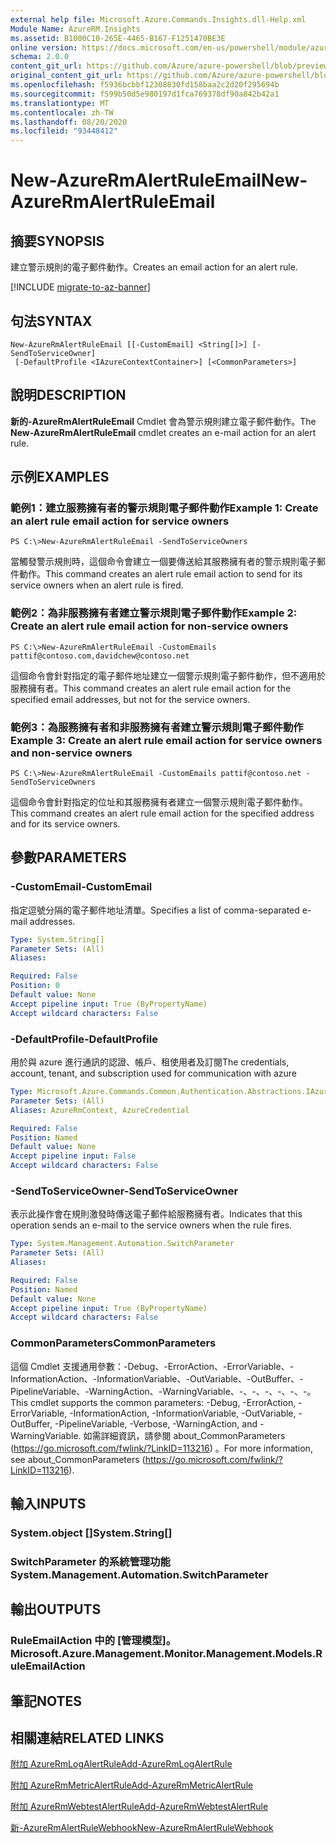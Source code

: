 ```yaml
---
external help file: Microsoft.Azure.Commands.Insights.dll-Help.xml
Module Name: AzureRM.Insights
ms.assetid: B1000C10-265E-4465-B167-F1251470BE3E
online version: https://docs.microsoft.com/en-us/powershell/module/azurerm.insights/new-azurermalertruleemail
schema: 2.0.0
content_git_url: https://github.com/Azure/azure-powershell/blob/preview/src/ResourceManager/Insights/Commands.Insights/help/New-AzureRmAlertRuleEmail.md
original_content_git_url: https://github.com/Azure/azure-powershell/blob/preview/src/ResourceManager/Insights/Commands.Insights/help/New-AzureRmAlertRuleEmail.md
ms.openlocfilehash: f5936bcbbf12308830fd158baa2c2d20f295694b
ms.sourcegitcommit: f599b50d5e980197d1fca769378df90a842b42a1
ms.translationtype: MT
ms.contentlocale: zh-TW
ms.lasthandoff: 08/20/2020
ms.locfileid: "93448412"
---
```

# <span data-ttu-id="7d730-101">New-AzureRmAlertRuleEmail</span><span class="sxs-lookup"><span data-stu-id="7d730-101">New-AzureRmAlertRuleEmail</span></span>

## <span data-ttu-id="7d730-102">摘要</span><span class="sxs-lookup"><span data-stu-id="7d730-102">SYNOPSIS</span></span>
<span data-ttu-id="7d730-103">建立警示規則的電子郵件動作。</span><span class="sxs-lookup"><span data-stu-id="7d730-103">Creates an email action for an alert rule.</span></span>

[!INCLUDE [migrate-to-az-banner](../../includes/migrate-to-az-banner.md)]

## <span data-ttu-id="7d730-104">句法</span><span class="sxs-lookup"><span data-stu-id="7d730-104">SYNTAX</span></span>

```
New-AzureRmAlertRuleEmail [[-CustomEmail] <String[]>] [-SendToServiceOwner]
 [-DefaultProfile <IAzureContextContainer>] [<CommonParameters>]
```

## <span data-ttu-id="7d730-105">說明</span><span class="sxs-lookup"><span data-stu-id="7d730-105">DESCRIPTION</span></span>
<span data-ttu-id="7d730-106">**新的-AzureRmAlertRuleEmail** Cmdlet 會為警示規則建立電子郵件動作。</span><span class="sxs-lookup"><span data-stu-id="7d730-106">The **New-AzureRmAlertRuleEmail** cmdlet creates an e-mail action for an alert rule.</span></span>

## <span data-ttu-id="7d730-107">示例</span><span class="sxs-lookup"><span data-stu-id="7d730-107">EXAMPLES</span></span>

### <span data-ttu-id="7d730-108">範例1：建立服務擁有者的警示規則電子郵件動作</span><span class="sxs-lookup"><span data-stu-id="7d730-108">Example 1: Create an alert rule email action for service owners</span></span>
```
PS C:\>New-AzureRmAlertRuleEmail -SendToServiceOwners
```

<span data-ttu-id="7d730-109">當觸發警示規則時，這個命令會建立一個要傳送給其服務擁有者的警示規則電子郵件動作。</span><span class="sxs-lookup"><span data-stu-id="7d730-109">This command creates an alert rule email action to send for its service owners when an alert rule is fired.</span></span>

### <span data-ttu-id="7d730-110">範例2：為非服務擁有者建立警示規則電子郵件動作</span><span class="sxs-lookup"><span data-stu-id="7d730-110">Example 2: Create an alert rule email action for non-service owners</span></span>
```
PS C:\>New-AzureRmAlertRuleEmail -CustomEmails pattif@contoso.com,davidchew@contoso.net
```

<span data-ttu-id="7d730-111">這個命令會針對指定的電子郵件地址建立一個警示規則電子郵件動作，但不適用於服務擁有者。</span><span class="sxs-lookup"><span data-stu-id="7d730-111">This command creates an alert rule email action for the specified email addresses, but not for the service owners.</span></span>

### <span data-ttu-id="7d730-112">範例3：為服務擁有者和非服務擁有者建立警示規則電子郵件動作</span><span class="sxs-lookup"><span data-stu-id="7d730-112">Example 3: Create an alert rule email action for service owners and non-service owners</span></span>
```
PS C:\>New-AzureRmAlertRuleEmail -CustomEmails pattif@contoso.net -SendToServiceOwners
```

<span data-ttu-id="7d730-113">這個命令會針對指定的位址和其服務擁有者建立一個警示規則電子郵件動作。</span><span class="sxs-lookup"><span data-stu-id="7d730-113">This command creates an alert rule email action for the specified address and for its service owners.</span></span>

## <span data-ttu-id="7d730-114">參數</span><span class="sxs-lookup"><span data-stu-id="7d730-114">PARAMETERS</span></span>

### <span data-ttu-id="7d730-115">-CustomEmail</span><span class="sxs-lookup"><span data-stu-id="7d730-115">-CustomEmail</span></span>
<span data-ttu-id="7d730-116">指定逗號分隔的電子郵件地址清單。</span><span class="sxs-lookup"><span data-stu-id="7d730-116">Specifies a list of comma-separated e-mail addresses.</span></span>

```yaml
Type: System.String[]
Parameter Sets: (All)
Aliases:

Required: False
Position: 0
Default value: None
Accept pipeline input: True (ByPropertyName)
Accept wildcard characters: False
```

### <span data-ttu-id="7d730-117">-DefaultProfile</span><span class="sxs-lookup"><span data-stu-id="7d730-117">-DefaultProfile</span></span>
<span data-ttu-id="7d730-118">用於與 azure 進行通訊的認證、帳戶、租使用者及訂閱</span><span class="sxs-lookup"><span data-stu-id="7d730-118">The credentials, account, tenant, and subscription used for communication with azure</span></span>

```yaml
Type: Microsoft.Azure.Commands.Common.Authentication.Abstractions.IAzureContextContainer
Parameter Sets: (All)
Aliases: AzureRmContext, AzureCredential

Required: False
Position: Named
Default value: None
Accept pipeline input: False
Accept wildcard characters: False
```

### <span data-ttu-id="7d730-119">-SendToServiceOwner</span><span class="sxs-lookup"><span data-stu-id="7d730-119">-SendToServiceOwner</span></span>
<span data-ttu-id="7d730-120">表示此操作會在規則激發時傳送電子郵件給服務擁有者。</span><span class="sxs-lookup"><span data-stu-id="7d730-120">Indicates that this operation sends an e-mail to the service owners when the rule fires.</span></span>

```yaml
Type: System.Management.Automation.SwitchParameter
Parameter Sets: (All)
Aliases:

Required: False
Position: Named
Default value: None
Accept pipeline input: True (ByPropertyName)
Accept wildcard characters: False
```

### <span data-ttu-id="7d730-121">CommonParameters</span><span class="sxs-lookup"><span data-stu-id="7d730-121">CommonParameters</span></span>
<span data-ttu-id="7d730-122">這個 Cmdlet 支援通用參數：-Debug、-ErrorAction、-ErrorVariable、-InformationAction、-InformationVariable、-OutVariable、-OutBuffer、-PipelineVariable、-WarningAction、-WarningVariable、-、-、-、-、-、-。</span><span class="sxs-lookup"><span data-stu-id="7d730-122">This cmdlet supports the common parameters: -Debug, -ErrorAction, -ErrorVariable, -InformationAction, -InformationVariable, -OutVariable, -OutBuffer, -PipelineVariable, -Verbose, -WarningAction, and -WarningVariable.</span></span> <span data-ttu-id="7d730-123">如需詳細資訊，請參閱 about_CommonParameters (https://go.microsoft.com/fwlink/?LinkID=113216) 。</span><span class="sxs-lookup"><span data-stu-id="7d730-123">For more information, see about_CommonParameters (https://go.microsoft.com/fwlink/?LinkID=113216).</span></span>

## <span data-ttu-id="7d730-124">輸入</span><span class="sxs-lookup"><span data-stu-id="7d730-124">INPUTS</span></span>

### <span data-ttu-id="7d730-125">System.object []</span><span class="sxs-lookup"><span data-stu-id="7d730-125">System.String[]</span></span>

### <span data-ttu-id="7d730-126">SwitchParameter 的系統管理功能</span><span class="sxs-lookup"><span data-stu-id="7d730-126">System.Management.Automation.SwitchParameter</span></span>

## <span data-ttu-id="7d730-127">輸出</span><span class="sxs-lookup"><span data-stu-id="7d730-127">OUTPUTS</span></span>

### <span data-ttu-id="7d730-128">RuleEmailAction 中的 [管理模型]。</span><span class="sxs-lookup"><span data-stu-id="7d730-128">Microsoft.Azure.Management.Monitor.Management.Models.RuleEmailAction</span></span>

## <span data-ttu-id="7d730-129">筆記</span><span class="sxs-lookup"><span data-stu-id="7d730-129">NOTES</span></span>

## <span data-ttu-id="7d730-130">相關連結</span><span class="sxs-lookup"><span data-stu-id="7d730-130">RELATED LINKS</span></span>

[<span data-ttu-id="7d730-131">附加 AzureRmLogAlertRule</span><span class="sxs-lookup"><span data-stu-id="7d730-131">Add-AzureRmLogAlertRule</span></span>](./Add-AzureRmLogAlertRule.md)

[<span data-ttu-id="7d730-132">附加 AzureRmMetricAlertRule</span><span class="sxs-lookup"><span data-stu-id="7d730-132">Add-AzureRmMetricAlertRule</span></span>](./Add-AzureRmMetricAlertRule.md)

[<span data-ttu-id="7d730-133">附加 AzureRmWebtestAlertRule</span><span class="sxs-lookup"><span data-stu-id="7d730-133">Add-AzureRmWebtestAlertRule</span></span>](./Add-AzureRmWebtestAlertRule.md)

[<span data-ttu-id="7d730-134">新-AzureRmAlertRuleWebhook</span><span class="sxs-lookup"><span data-stu-id="7d730-134">New-AzureRmAlertRuleWebhook</span></span>](./New-AzureRmAlertRuleWebhook.md)


